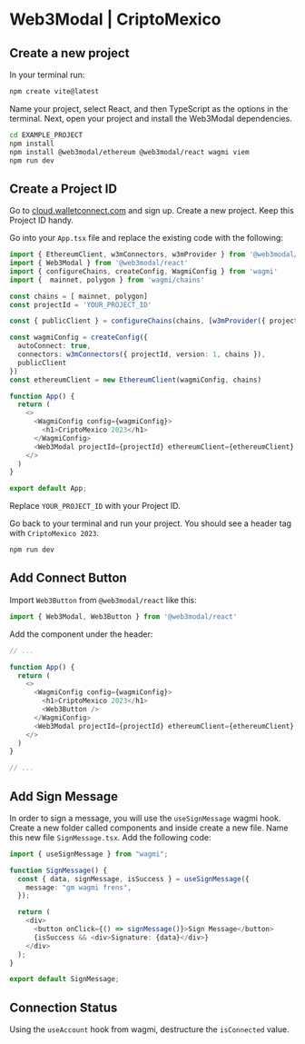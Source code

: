 # Web3Modal | CriptoMexico

## Create a new project

In your terminal run:

```bash
npm create vite@latest
```

Name your project, select React, and then TypeScript as the options in the terminal. Next, open your project and install the Web3Modal dependencies.

```bash
cd EXAMPLE_PROJECT
npm install
npm install @web3modal/ethereum @web3modal/react wagmi viem
npm run dev
```

## Create a Project ID

Go to [cloud.walletconnect.com](cloud.walletconnect.com) and sign up. Create a new project. Keep this Project ID handy.

Go into your `App.tsx` file and replace the existing code with the following:
```typescript
import { EthereumClient, w3mConnectors, w3mProvider } from '@web3modal/ethereum'
import { Web3Modal } from '@web3modal/react'
import { configureChains, createConfig, WagmiConfig } from 'wagmi'
import {  mainnet, polygon } from 'wagmi/chains'

const chains = [ mainnet, polygon]
const projectId = 'YOUR_PROJECT_ID'

const { publicClient } = configureChains(chains, [w3mProvider({ projectId })])

const wagmiConfig = createConfig({
  autoConnect: true,
  connectors: w3mConnectors({ projectId, version: 1, chains }),
  publicClient
})
const ethereumClient = new EthereumClient(wagmiConfig, chains)

function App() {
  return (
    <>
      <WagmiConfig config={wagmiConfig}>
        <h1>CriptoMexico 2023</h1>
      </WagmiConfig>
      <Web3Modal projectId={projectId} ethereumClient={ethereumClient} />
    </>
  )
}

export default App;
```

Replace `YOUR_PROJECT_ID` with your Project ID.

Go back to your terminal and run your project. You should see a header tag with `CriptoMexico 2023`.

```bash
npm run dev
```

## Add Connect Button

Import `Web3Button` from `@web3modal/react` like this:

```typescript
import { Web3Modal, Web3Button } from '@web3modal/react'
```

Add the component under the header:

```typescript
// ... 

function App() {
  return (
    <>
      <WagmiConfig config={wagmiConfig}>
        <h1>CriptoMexico 2023</h1>
        <Web3Button />
      </WagmiConfig>
      <Web3Modal projectId={projectId} ethereumClient={ethereumClient} />
    </>
  )
}

// ...
```

## Add Sign Message

In order to sign a message, you will use the `useSignMessage` wagmi hook. Create a new folder called components and inside create a new file. Name this new file `SignMessage.tsx`. Add the following code:

```typescript
import { useSignMessage } from "wagmi";

function SignMessage() {
  const { data, signMessage, isSuccess } = useSignMessage({
    message: "gm wagmi frens",
  });

  return (
    <div>
      <button onClick={() => signMessage()}>Sign Message</button>
      {isSuccess && <div>Signature: {data}</div>}
    </div>
  );
}

export default SignMessage;
```

## Connection Status

Using the `useAccount` hook from wagmi, destructure the `isConnected` value.